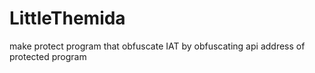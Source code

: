 # LittleThemida
make protect program that obfuscate IAT by obfuscating api address of protected program
